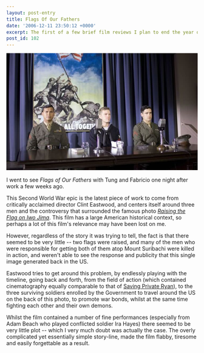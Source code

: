 ```yaml
---
layout: post-entry
title: Flags Of Our Fathers
date: '2006-12-11 23:50:12 +0000'
excerpt: The first of a few brief film reviews I plan to end the year on, having seen a few movies during my three months back in the states.
post_id: 102
---
```

![Scene from Flags of our Fathers](/assets/2006/12/flags_of_our_fathers.jpg)

I went to see <cite>Flags of Our Fathers</cite> with Tung and Fabricio one night after work a few weeks ago.

This Second World War epic is the latest piece of work to come from critically acclaimed director Clint Eastwood, and centers itself around three men and the controversy that surrounded the famous photo <cite>[Raising the Flag on Iwo Jima][1]</cite>. This film has a large American historical context, so perhaps a lot of this film's relevance may have been lost on me.

However, regardless of the story it was trying to tell, the fact is that there seemed to be very little -- two flags were raised, and many of the men who were responsible for getting both of them atop Mount Suribachi were killed in action, and weren't able to see the response and publicity that this single image generated back in the US.

Eastwood tries to get around this problem, by endlessly playing with the timeline, going back and forth, from the field of action (which contained cinematography equally comparable to that of [Saving Private Ryan][2]), to the three surviving soldiers enrolled by the Government to travel around the US on the back of this photo, to promote war bonds, whilst at the same time fighting each other and their own demons.

Whilst the film contained a number of fine performances (especially from Adam Beach who played conflicted soldier Ira Hayes) there seemed to be very little plot -- which I very much doubt was actually the case. The overly complicated yet essentially simple story-line, made the film flabby, tiresome and easily forgettable as a result.

[1]: http://en.wikipedia.org/wiki/Raising_the_Flag_on_Iwo_Jima
[2]: http://www.imdb.com/title/tt0120815/